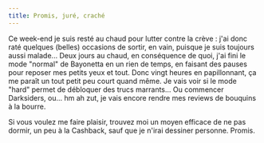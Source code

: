 ```yaml
---
title: Promis, juré, craché
---
```


Ce week-end je suis resté au chaud pour lutter contre la crève : j'ai donc
raté quelques (belles) occasions de sortir, en vain, puisque je suis toujours
aussi malade... Deux jours au chaud, en conséquence de quoi, j'ai fini le mode
"normal" de Bayonetta en un rien de temps, en faisant des pauses pour reposer
mes petits yeux et tout. Donc vingt heures en papillonnant, ça me paraît un
tout petit peu court quand même. Je vais voir si le mode "hard" permet de
débloquer des trucs marrants... Ou commencer Darksiders, ou... hm ah zut, je
vais encore rendre mes reviews de bouquins à la bourre.

Si vous voulez me faire plaisir, trouvez moi un moyen efficace de ne pas
dormir, un peu à la Cashback, sauf que je n'irai dessiner personne. Promis.


